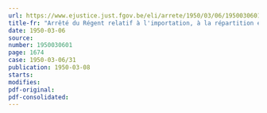 ```yaml
---
url: https://www.ejustice.just.fgov.be/eli/arrete/1950/03/06/1950030601/justel
title-fr: "Arrêté du Régent relatif à l'importation, à la répartition et à la consommation du froment"
date: 1950-03-06
source:
number: 1950030601
page: 1674
case: 1950-03-06/31
publication: 1950-03-08
starts:
modifies:
pdf-original:
pdf-consolidated:
---
```


